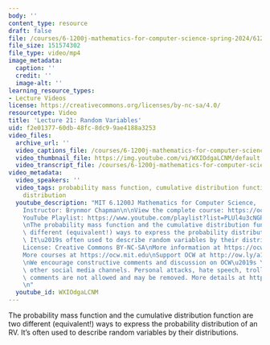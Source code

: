 ```yaml
---
body: ''
content_type: resource
draft: false
file: /courses/6-1200j-mathematics-for-computer-science-spring-2024/61200-sp24-lecture21-2024may02_360p_16_9.mp4
file_size: 151574302
file_type: video/mp4
image_metadata:
  caption: ''
  credit: ''
  image-alt: ''
learning_resource_types:
- Lecture Videos
license: https://creativecommons.org/licenses/by-nc-sa/4.0/
resourcetype: Video
title: 'Lecture 21: Random Variables'
uid: f2e01377-60db-48fc-8dc9-9ae4188a3253
video_files:
  archive_url: ''
  video_captions_file: /courses/6-1200j-mathematics-for-computer-science-spring-2024/1cwnPDg2NBly5YR3XasB910mSoceZd5VN_transcript.webvtt
  video_thumbnail_file: https://img.youtube.com/vi/WXIOdgaLCNM/default.jpg
  video_transcript_file: /courses/6-1200j-mathematics-for-computer-science-spring-2024/1cwnPDg2NBly5YR3XasB910mSoceZd5VN_transcript.pdf
video_metadata:
  video_speakers: ''
  video_tags: probability mass function, cumulative distribution function, binomial
    distribution
  youtube_description: "MIT 6.1200J Mathematics for Computer Science,  Spring 2024\n\
    Instructor: Brynmor Chapman\n\nView the complete course: https://ocw.mit.edu/courses/6-1200j-mathematics-for-computer-science-spring-2024/\n\
    YouTube Playlist: https://www.youtube.com/playlist?list=PLUl4u3cNGP61VNvICqk2HXJTonnKgAc9d\n\
    \nThe probability mass function and the cumulative distribution function are two\
    \ different (equivalent!) ways to express the probability distribution of an RV.\
    \ It\u2019s often used to describe random variables by their distributions.\n\n\
    License: Creative Commons BY-NC-SA\nMore information at https://ocw.mit.edu/terms\n\
    More courses at https://ocw.mit.edu\nSupport OCW at http://ow.ly/a1If50zVRlQ\n\
    \nWe encourage constructive comments and discussion on OCW\u2019s YouTube and\
    \ other social media channels. Personal attacks, hate speech, trolling, and inappropriate\
    \ comments are not allowed and may be removed. More details at https://ocw.mit.edu/comments.\n\
    \n"
  youtube_id: WXIOdgaLCNM
---
```

The probability mass function and the cumulative distribution function are two different (equivalent!) ways to express the probability distribution of an RV. It’s often used to describe random variables by their distributions.
